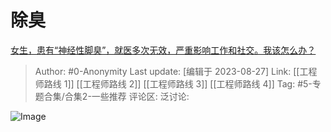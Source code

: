# 除臭
[女生，患有“神经性脚臭”，就医多次无效，严重影响工作和社交。我该怎么办？](https://www.zhihu.com/question/557662183/answer/3185282386)

> Author: #0-Anonymity
> Last update: [编辑于 2023-08-27]
> Link: [[工程师路线 1]] [[工程师路线 2]] [[工程师路线 3]] [[工程师路线 4]]
> Tag: #5-专题合集/合集2-一些推荐 
> 评论区:
> 泛讨论:

![Image](https://picx.zhimg.com/50/v2-d791a147d4015234c07f14b9b5e1613a_720w.jpg?source=1940ef5c)